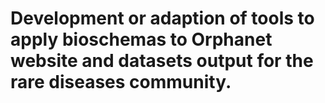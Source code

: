 # Development or adaption of tools to apply bioschemas to Orphanet website and datasets output for the rare diseases community.